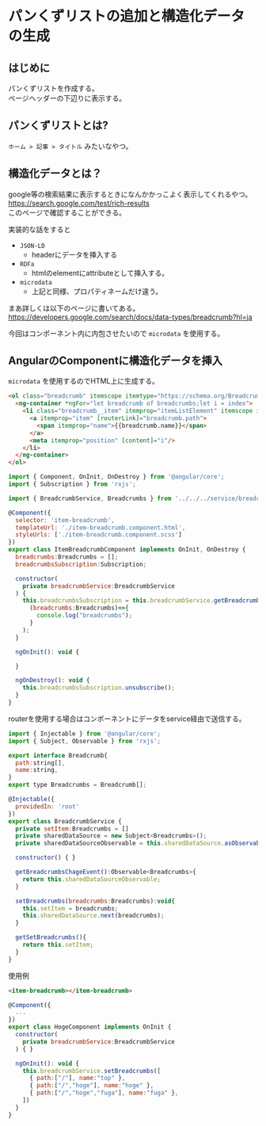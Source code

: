 # パンくずリストの追加と構造化データの生成

## はじめに
パンくずリストを作成する。  
ページヘッダーの下辺りに表示する。  

## パンくずリストとは?
`ホーム > 記事 > タイトル` みたいなやつ。  

## 構造化データとは？
google等の検索結果に表示するときになんかかっこよく表示してくれるやつ。  
https://search.google.com/test/rich-results  
このページで確認することができる。  

実装的な話をすると  
- `JSON-LD`
  - headerにデータを挿入する
- `RDFa`
  - htmlのelementにattributeとして挿入する。
- `microdata`
  - 上記と同様、プロパティネームだけ違う。

まあ詳しくは以下のページに書いてある。  
https://developers.google.com/search/docs/data-types/breadcrumb?hl=ja

今回はコンポーネント内に内包させたいので `microdata` を使用する。

## AngularのComponentに構造化データを挿入
`microdata` を使用するのでHTML上に生成する。

```html
<ol class="breadcrumb" itemscope itemtype="https://schema.org/BreadcrumbList">
  <ng-container *ngFor="let breadcrumb of breadcrumbs;let i = index">
    <li class="breadcrumb__item" itemprop="itemListElement" itemscope itemtype="https://schema.org/ListItem">
      <a itemprop="item" [routerLink]="breadcrumb.path">
        <span itemprop="name">{{breadcrumb.name}}</span>
      </a>
      <meta itemprop="position" [content]="i"/>
    </li>
  </ng-container>
</ol>
```

```javascript
import { Component, OnInit, OnDestroy } from '@angular/core';
import { Subscription } from 'rxjs';

import { BreadcrumbService, Breadcrumbs } from '../../../service/breadcrumb/breadcrumb.service'

@Component({
  selector: 'item-breadcrumb',
  templateUrl: './item-breadcrumb.component.html',
  styleUrls: ['./item-breadcrumb.component.scss']
})
export class ItemBreadcrumbComponent implements OnInit, OnDestroy {
  breadcrumbs:Breadcrumbs = [];
  breadcrumbsSubscription:Subscription;

  constructor(
    private breadcrumbService:BreadcrumbService
  ) {
    this.breadcrumbsSubscription = this.breadcrumbService.getBreadcrumbsChageEvent().subscribe(
      (breadcrumbs:Breadcrumbs)=>{
        console.log("breadcrumbs");
      }
    );
  }

  ngOnInit(): void {

  }

  ngOnDestroy(): void {
    this.breadcrumbsSubscription.unsubscribe();
  }
}
```

routerを使用する場合はコンポーネントにデータをservice経由で送信する。

```javascript
import { Injectable } from '@angular/core';
import { Subject, Observable } from 'rxjs';

export interface Breadcrumb{
  path:string[],
  name:string,
}
export type Breadcrumbs = Breadcrumb[];

@Injectable({
  providedIn: 'root'
})
export class BreadcrumbService {
  private setItem:Breadcrumbs = []
  private sharedDataSource = new Subject<Breadcrumbs>();
  private sharedDataSourceObservable = this.sharedDataSource.asObservable();

  constructor() { }

  getBreadcrumbsChageEvent():Observable<Breadcrumbs>{
    return this.sharedDataSourceObservable;
  }

  setBreadcrumbs(breadcrumbs:Breadcrumbs):void{
    this.setItem = breadcrumbs;
    this.sharedDataSource.next(breadcrumbs);
  }

  getSetBreadcrumbs(){
    return this.setItem;
  }
}
```

使用例
```HTML
<item-breadcrumb></item-breadcrumb>
```

```javascript
@Component({
  ...
})
export class HogeComponent implements OnInit {
  constructor(
    private breadcrumbService:BreadcrumbService
  ) { }

  ngOnInit(): void {
    this.breadcrumbService.setBreadcrumbs([
      { path:["/"], name:"top" },
      { path:["/","hoge"], name:"hoge" },
      { path:["/","hoge","fuga"], name:"fuga" },
    ])
  }
}

```
